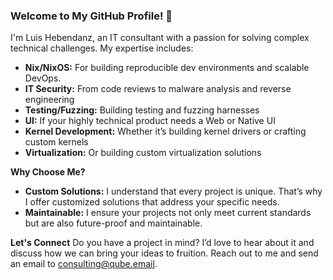 ### Welcome to My GitHub Profile! 🌟

I'm Luis Hebendanz, an IT consultant with a passion for solving complex technical challenges. My expertise includes:

- **Nix/NixOS:** For building reproducible dev environments and scalable DevOps.
- **IT Security:** From code reviews to malware analysis and reverse engineering
- **Testing/Fuzzing:** Building testing and fuzzing harnesses
- **UI:** If your highly technical product needs a Web or Native UI
- **Kernel Development:** Whether it’s building kernel drivers or crafting custom kernels
- **Virtualization:** Or building custom virtualization solutions


**Why Choose Me?**
- **Custom Solutions:** I understand that every project is unique. That’s why I offer customized solutions that address your specific needs.
- **Maintainable:** I ensure your projects not only meet current standards but are also future-proof and maintainable.

**Let's Connect**
Do you have a project in mind? I’d love to hear about it and discuss how we can bring your ideas to fruition. Reach out to me and send an email to consulting@qube.email.


